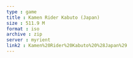 ```yaml
---
type : game
title : Kamen Rider Kabuto (Japan)
size : 511.9 M
format : iso
archive : zip
server : myrient
link2 : Kamen%20Rider%20Kabuto%20%28Japan%29
---
```

